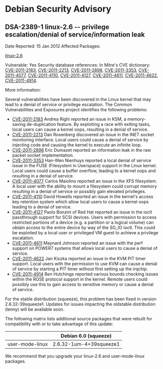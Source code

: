
Debian Security Advisory
========================


DSA-2389-1 linux-2.6 -- privilege escalation/denial of service/information leak
-------------------------------------------------------------------------------



Date Reported:
15 Jan 2012
Affected Packages:

[linux-2.6](https://packages.debian.org/src:linux-2.6)

Vulnerable:
Yes
Security database references:
In Mitre's CVE dictionary: [CVE-2011-2183](https://security-tracker.debian.org/tracker/CVE-2011-2183), [CVE-2011-2213](https://security-tracker.debian.org/tracker/CVE-2011-2213), [CVE-2011-2898](https://security-tracker.debian.org/tracker/CVE-2011-2898), [CVE-2011-3353](https://security-tracker.debian.org/tracker/CVE-2011-3353), [CVE-2011-4077](https://security-tracker.debian.org/tracker/CVE-2011-4077), [CVE-2011-4110](https://security-tracker.debian.org/tracker/CVE-2011-4110), [CVE-2011-4127](https://security-tracker.debian.org/tracker/CVE-2011-4127), [CVE-2011-4611](https://security-tracker.debian.org/tracker/CVE-2011-4611), [CVE-2011-4622](https://security-tracker.debian.org/tracker/CVE-2011-4622), [CVE-2011-4914](https://security-tracker.debian.org/tracker/CVE-2011-4914).  

More information:

Several vulnerabilities have been discovered in the Linux kernel that may lead
to a denial of service or privilege escalation. The Common Vulnerabilities and
Exposures project identifies the following problems:


* [CVE-2011-2183](https://security-tracker.debian.org/tracker/CVE-2011-2183)
Andrea Righi reported an issue in KSM, a memory-saving de-duplication
 feature. By exploiting a race with exiting tasks, local users can cause
 a kernel oops, resulting in a denial of service.
* [CVE-2011-2213](https://security-tracker.debian.org/tracker/CVE-2011-2213)
Dan Rosenberg discovered an issue in the INET socket monitoring interface.
 Local users could cause a denial of service by injecting code and causing
 the kernel to execute an infinite loop.
* [CVE-2011-2898](https://security-tracker.debian.org/tracker/CVE-2011-2898)
Eric Dumazet reported an information leak in the raw packet socket
 implementation.
* [CVE-2011-3353](https://security-tracker.debian.org/tracker/CVE-2011-3353)
Han-Wen Nienhuys reported a local denial of service issue in the FUSE
 (Filesystem in Userspace) support in the Linux kernel. Local users could
 cause a buffer overflow, leading to a kernel oops and resulting in a denial
 of service.
* [CVE-2011-4077](https://security-tracker.debian.org/tracker/CVE-2011-4077)
Carlos Maiolino reported an issue in the XFS filesystem. A local user
 with the ability to mount a filesystem could corrupt memory resulting
 in a denial of service or possibly gain elevated privileges.
* [CVE-2011-4110](https://security-tracker.debian.org/tracker/CVE-2011-4110)
David Howells reported an issue in the kernel's access key retention
 system which allow local users to cause a kernel oops leading to a denial
 of service.
* [CVE-2011-4127](https://security-tracker.debian.org/tracker/CVE-2011-4127)
Paolo Bonzini of Red Hat reported an issue in the ioctl passthrough
 support for SCSI devices. Users with permission to access restricted
 portions of a device (e.g. a partition or a logical volume) can obtain
 access to the entire device by way of the SG\_IO ioctl. This could be
 exploited by a local user or privileged VM guest to achieve a privilege
 escalation.
* [CVE-2011-4611](https://security-tracker.debian.org/tracker/CVE-2011-4611)
Maynard Johnson reported an issue with the perf support on POWER7 systems
 that allows local users to cause a denial of service.
* [CVE-2011-4622](https://security-tracker.debian.org/tracker/CVE-2011-4622)
Jan Kiszka reported an issue in the KVM PIT timer support. Local users
 with the permission to use KVM can cause a denial of service by starting
 a PIT timer without first setting up the irqchip.
* [CVE-2011-4914](https://security-tracker.debian.org/tracker/CVE-2011-4914)
Ben Hutchings reported various bounds checking issues within the ROSE
 protocol support in the kernel. Remote users could possibly use this
 to gain access to sensitive memory or cause a denial of service.


For the stable distribution (squeeze), this problem has been fixed in version
2.6.32-39squeeze1. Updates for issues impacting the oldstable distribution
(lenny) will be available soon.


The following matrix lists additional source packages that were rebuilt for
compatibility with or to take advantage of this update:





|  | Debian 6.0 (squeeze) |
| --- | --- |
| user-mode-linux | 2.6.32-1um-4+39squeeze1 |



We recommend that you upgrade your linux-2.6 and user-mode-linux packages.






